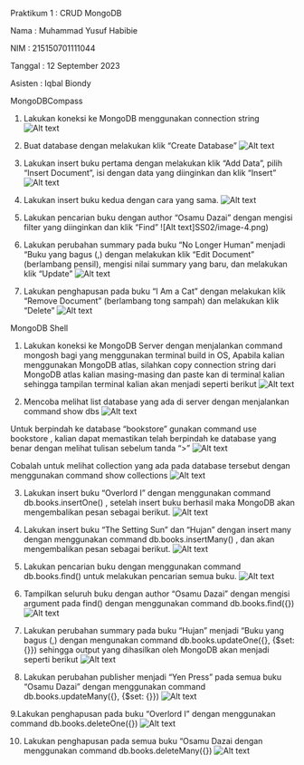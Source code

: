 Praktikum 1 : CRUD MongoDB



Nama : Muhammad Yusuf Habibie

NIM : 215150701111044

Tanggal : 12 September 2023

Asisten : Iqbal Biondy



MongoDBCompass

1. Lakukan koneksi ke MongoDB menggunakan connection string
![Alt text](SS02/image.png)

2. Buat database dengan melakukan klik “Create Database”
![Alt text](SS02/image-1.png)

3. Lakukan insert buku pertama dengan melakukan klik “Add Data”, pilih “Insert Document”, isi dengan data yang diinginkan dan klik “Insert”
![Alt text](SS02/image-2.png)

4. Lakukan insert buku kedua dengan cara yang sama.
![Alt text](SS02/image-3.png)

5. Lakukan pencarian buku dengan author “Osamu Dazai” dengan mengisi filter yang diinginkan dan klik “Find”
![Alt text]SS02/image-4.png)

6. Lakukan perubahan summary pada buku “No Longer Human” menjadi “Buku yang bagus (<NAMA>,<NIM>) dengan melakukan klik “Edit Document” (berlambang pensil), mengisi nilai summary yang baru, dan melakukan klik “Update”
![Alt text](SS02/image-5.png)

7. Lakukan penghapusan pada buku “I Am a Cat” dengan melakukan klik “Remove Document” (berlambang tong sampah) dan melakukan klik “Delete”
![Alt text](SS02/image-6.png)


MongoDB Shell

1. Lakukan koneksi ke MongoDB Server dengan menjalankan command mongosh bagi yang menggunakan terminal build in OS, Apabila kalian menggunakan MongoDB atlas, silahkan copy connection string dari MongoDB atlas kalian masing-masing dan paste kan di terminal kalian sehingga tampilan terminal kalian akan menjadi seperti berikut
![Alt text](SS02/image-7.png)

2. Mencoba melihat list database yang ada di server dengan menjalankan command show dbs
![Alt text](SS02/image-8.png)

Untuk berpindah ke database “bookstore” gunakan command use bookstore , kalian dapat memastikan telah berpindah ke database yang benar dengan melihat tulisan sebelum tanda “>”
![Alt text](SS02/image-9.png)

Cobalah untuk melihat collection yang ada pada database tersebut dengan menggunakan command show collections
![Alt text](SS02/image-10.png)

3. Lakukan insert buku “Overlord I” dengan menggunakan command db.books.insertOne(<data kalian>) , setelah insert buku berhasil maka MongoDB akan mengembalikan pesan sebagai berikut.
![Alt text](SS02/image-11.png)

4. Lakukan insert buku “The Setting Sun” dan “Hujan” dengan insert many dengan menggunakan command db.books.insertMany(<data kalian>) , dan akan mengembalikan pesan sebagai berikut.
![Alt text](SS02/image-12.png)

5. Lakukan pencarian buku dengan menggunakan command db.books.find() untuk melakukan pencarian semua buku.
![Alt text](SS02/image-13.png)

6. Tampilkan seluruh buku dengan author “Osamu Dazai” dengan mengisi argument pada find() dengan menggunakan command db.books.find({<filter yang ingin diisi>})
![Alt text](SS02/image-14.png)

7. Lakukan perubahan summary pada buku “Hujan” menjadi “Buku yang bagus (<NAMA>,<NIM>) dengan mengunakan command db.books.updateOne({<filter>}, {$set: {<data yang akan di update>}}) sehingga output yang dihasilkan oleh MongoDB akan menjadi seperti berikut
![Alt text](SS02/image-15.png)

8. Lakukan perubahan publisher menjadi “Yen Press” pada semua buku “Osamu Dazai” dengan menggunakan command db.books.updateMany({<filter>}, {$set: {<data yang akan di update>}})
![Alt text](SS02/image-16.png)

9.Lakukan penghapusan pada buku “Overlord I” dengan menggunakan command db.books.deleteOne({<argument>})
![Alt text](SS02/image-17.png)

10. Lakukan penghapusan pada semua buku “Osamu Dazai dengan menggunakan command db.books.deleteMany({<argument>})
![Alt text](SS02/image-18.png)